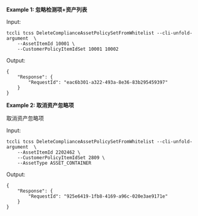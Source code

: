 **Example 1: 忽略检测项+资产列表**



Input: 

```
tccli tcss DeleteComplianceAssetPolicySetFromWhitelist --cli-unfold-argument  \
    --AssetItemId 10001 \
    --CustomerPolicyItemIdSet 10001 10002
```

Output: 
```
{
    "Response": {
        "RequestId": "eac6b301-a322-493a-8e36-83b295459397"
    }
}
```

**Example 2: 取消资产忽略项**

取消资产忽略项

Input: 

```
tccli tcss DeleteComplianceAssetPolicySetFromWhitelist --cli-unfold-argument  \
    --AssetItemId 2202462 \
    --CustomerPolicyItemIdSet 2809 \
    --AssetType ASSET_CONTAINER
```

Output: 
```
{
    "Response": {
        "RequestId": "925e6419-1fb8-4169-a96c-020e3ae9171e"
    }
}
```

